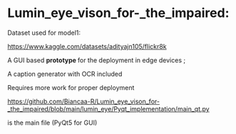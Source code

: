 # Lumin_eye_vison_for-_the_impaired:

Dataset used for model1:

https://www.kaggle.com/datasets/adityajn105/flickr8k

A GUI based <b> prototype </b> for the deployment in edge devices ;

A caption generator with OCR included

Requires more work for proper deployment 

https://github.com/Biancaa-R/Lumin_eye_vison_for-_the_impaired/blob/main/lumin_eye/Pyqt_implementation/main_qt.py

is the main file (PyQt5 for GUI)
